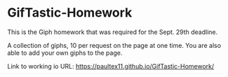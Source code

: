 # GifTastic-Homework

This is the Giph homework that was required for the Sept. 29th deadline.

A collection of giphs, 10 per request on the page at one time.
You are also able to add your own giphs to the page.

Link to working io URL:
https://paultex11.github.io/GifTastic-Homework/

